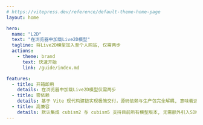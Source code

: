 ```yaml
---
# https://vitepress.dev/reference/default-theme-home-page
layout: home

hero:
  name: "L2D"
  text: "在浏览器中加载Live2D模型"
  tagline: 将Live2D模型加入至个人网站, 仅需两步
  actions:
    - theme: brand
      text: 快速开始
      link: /guide/index.md

features:
  - title: 开箱即用
    details: 在浏览器中加载Live2D模型仅需两步
  - title: 零依赖
    details: 基于 Vite 现代构建链实现极简交付，源码依赖与生产包完全解耦, 意味着这是一个可以被独立使用的纯js文件
  - title: 高兼容
    details: 默认集成 cubism2 与 cubism5 支持目前所有模型版本, 无需额外引入SDK
---
```


<style>
:root {
  --vp-home-hero-name-color: transparent;
  --vp-home-hero-name-background: -webkit-linear-gradient(120deg, #bd34fe 30%, #41d1ff);
  --vp-home-hero-image-background-image: linear-gradient(-45deg,rgba(131, 222, 253, 0.6) 50%, #47caff 50%);
  --vp-home-hero-image-filter: blur(44px);
  .image-bg{
    z-index: -1;
  }
}

@media (min-width: 640px) {
  :root {
    --vp-home-hero-image-filter: blur(56px);
  }
}

@media (min-width: 960px) {
  :root {
    --vp-home-hero-image-filter: blur(68px);
  }
}
</style>
